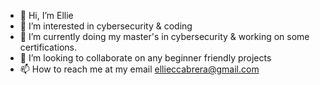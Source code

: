- 👋 Hi, I’m Ellie
- 👀 I’m interested in cybersecurity & coding
- 🌱 I’m currently doing my master's in cybersecurity & working on some certifications.
- 💞️ I’m looking to collaborate on any beginner friendly projects
- 📫 How to reach me at my email ellieccabrera@gmail.com

<!---
Ellie-cabrera/Ellie-cabrera is a ✨ special ✨ repository because its `README.md` (this file) appears on your GitHub profile.
You can click the Preview link to take a look at your changes.
--->
